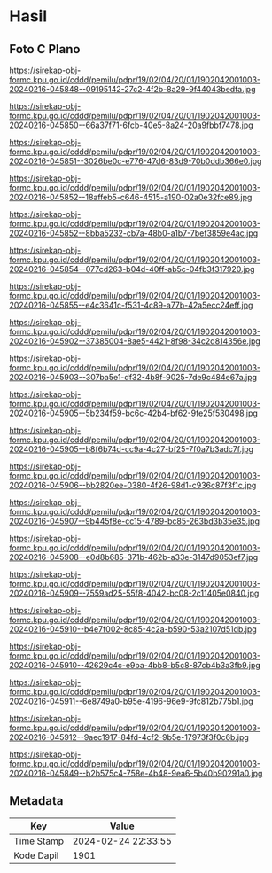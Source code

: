 # Hasil

## Foto C Plano

https://sirekap-obj-formc.kpu.go.id/cddd/pemilu/pdpr/19/02/04/20/01/1902042001003-20240216-045848--09195142-27c2-4f2b-8a29-9f44043bedfa.jpg

https://sirekap-obj-formc.kpu.go.id/cddd/pemilu/pdpr/19/02/04/20/01/1902042001003-20240216-045850--66a37f71-6fcb-40e5-8a24-20a9fbbf7478.jpg

https://sirekap-obj-formc.kpu.go.id/cddd/pemilu/pdpr/19/02/04/20/01/1902042001003-20240216-045851--3026be0c-e776-47d6-83d9-70b0ddb366e0.jpg

https://sirekap-obj-formc.kpu.go.id/cddd/pemilu/pdpr/19/02/04/20/01/1902042001003-20240216-045852--18affeb5-c646-4515-a190-02a0e32fce89.jpg

https://sirekap-obj-formc.kpu.go.id/cddd/pemilu/pdpr/19/02/04/20/01/1902042001003-20240216-045852--8bba5232-cb7a-48b0-a1b7-7bef3859e4ac.jpg

https://sirekap-obj-formc.kpu.go.id/cddd/pemilu/pdpr/19/02/04/20/01/1902042001003-20240216-045854--077cd263-b04d-40ff-ab5c-04fb3f317920.jpg

https://sirekap-obj-formc.kpu.go.id/cddd/pemilu/pdpr/19/02/04/20/01/1902042001003-20240216-045855--e4c3641c-f531-4c89-a77b-42a5ecc24eff.jpg

https://sirekap-obj-formc.kpu.go.id/cddd/pemilu/pdpr/19/02/04/20/01/1902042001003-20240216-045902--37385004-8ae5-4421-8f98-34c2d814356e.jpg

https://sirekap-obj-formc.kpu.go.id/cddd/pemilu/pdpr/19/02/04/20/01/1902042001003-20240216-045903--307ba5e1-df32-4b8f-9025-7de9c484e67a.jpg

https://sirekap-obj-formc.kpu.go.id/cddd/pemilu/pdpr/19/02/04/20/01/1902042001003-20240216-045905--5b234f59-bc6c-42b4-bf62-9fe25f530498.jpg

https://sirekap-obj-formc.kpu.go.id/cddd/pemilu/pdpr/19/02/04/20/01/1902042001003-20240216-045905--b8f6b74d-cc9a-4c27-bf25-7f0a7b3adc7f.jpg

https://sirekap-obj-formc.kpu.go.id/cddd/pemilu/pdpr/19/02/04/20/01/1902042001003-20240216-045906--bb2820ee-0380-4f26-98d1-c936c87f3f1c.jpg

https://sirekap-obj-formc.kpu.go.id/cddd/pemilu/pdpr/19/02/04/20/01/1902042001003-20240216-045907--9b445f8e-cc15-4789-bc85-263bd3b35e35.jpg

https://sirekap-obj-formc.kpu.go.id/cddd/pemilu/pdpr/19/02/04/20/01/1902042001003-20240216-045908--e0d8b685-371b-462b-a33e-3147d9053ef7.jpg

https://sirekap-obj-formc.kpu.go.id/cddd/pemilu/pdpr/19/02/04/20/01/1902042001003-20240216-045909--7559ad25-55f8-4042-bc08-2c11405e0840.jpg

https://sirekap-obj-formc.kpu.go.id/cddd/pemilu/pdpr/19/02/04/20/01/1902042001003-20240216-045910--b4e7f002-8c85-4c2a-b590-53a2107d51db.jpg

https://sirekap-obj-formc.kpu.go.id/cddd/pemilu/pdpr/19/02/04/20/01/1902042001003-20240216-045910--42629c4c-e9ba-4bb8-b5c8-87cb4b3a3fb9.jpg

https://sirekap-obj-formc.kpu.go.id/cddd/pemilu/pdpr/19/02/04/20/01/1902042001003-20240216-045911--6e8749a0-b95e-4196-96e9-9fc812b775b1.jpg

https://sirekap-obj-formc.kpu.go.id/cddd/pemilu/pdpr/19/02/04/20/01/1902042001003-20240216-045912--9aec1917-84fd-4cf2-9b5e-17973f3f0c6b.jpg

https://sirekap-obj-formc.kpu.go.id/cddd/pemilu/pdpr/19/02/04/20/01/1902042001003-20240216-045849--b2b575c4-758e-4b48-9ea6-5b40b90291a0.jpg


## Metadata

| Key        | Value               |
| ---------- | ------------------- |
| Time Stamp | 2024-02-24 22:33:55 |
| Kode Dapil | 1901                |



